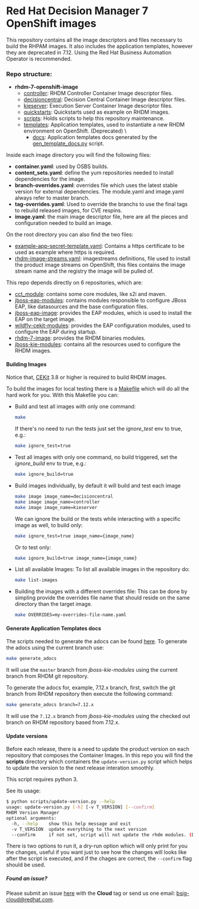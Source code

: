 # Red Hat Decision Manager 7 OpenShift images

This repository contains all the image descriptors and files necessary to build the RHPAM images.
It also includes the application templates, however they are deprecated in 7.12. Using the Red Hat Business Automation Operator is recommended.


### Repo structure:

- **rhdm-7-openshift-image**
  - [controller](controller): RHDM Controller Container Image descriptor files.
  - [decisioncentral](decisioncentral): Decision Central Container Image descriptor files.
  - [kieserver](kieserver): Execution Server Container Image descriptor files.
  - [quickstarts](quickstarts): Quickstarts used as example on RHDM images.
  - [scripts](scripts): Holds scripts to help this repository maintenance.
  - [templates](templates): Application templates, used to instantiate a new RHDM environment on OpenShift. (Deprecated)  \
    - [docs](templates/docs):  Application templates docs generated by the [gen_template_docs.py](https://github.com/jboss-container-images/jboss-kie-modules/blob/master/tools/gen-template-doc/gen_template_docs.py) script.

Inside each image directory you will find the following files:

 - **container.yaml**: used by OSBS builds.
 - **content_sets.yaml**: define the yum repositories needed to install dependencies for the image.
 - **branch-overrides.yaml**: overrides file which uses the latest stable version for external dependencies. The module.yaml and image.yaml always refer to master branch.
 - **tag-overrides.yaml**: Used to override the branchs to use the final tags to rebuild released images, for CVE respins.
 - **image.yaml**: the main image descriptor file, here are all the pieces and configuration needed to build an image.


On the root directory you can also find the two files:

 - [example-app-secret-template.yaml](example-app-secret-template.yaml): Contains a https certificate to be used as example where https is required.
 - [rhdm-image-streams.yaml](rhdm712-image-streams.yaml): imagestreams definitions, file used to install the product image streams on OpenShift, this files contains the image stream name and the registry the image will be pulled of.


This repo depends directly on 6 repositories, which are:

 - [cct_module](https://github.com/jboss-openshift/cct_module.git): contains some core modules, like s2i and maven.
 - [jboss-eap-modules](https://github.com/jboss-container-images/jboss-eap-modules.git): contains modules responsible to configure JBoss EAP, like datasources and the base configuration files.
 - [jboss-eap-image](https://github.com/jboss-container-images/jboss-eap-7-image.git): provides the EAP modules, which is used to install the EAP on the target image.
 - [wildfly-cekit-modules](https://github.com/wildfly/wildfly-cekit-modules.git): provides the EAP configuration modules, used to configure the EAP during startup.
 - [rhdm-7-image](https://github.com/jboss-container-images/rhdm-7-image.git): provides the RHDM binaries modules.
 - [jboss-kie-modules](https://github.com/jboss-container-images/jboss-kie-modules): contains all the resources used to configure the RHDM images.


#### Building Images

Notice that, [CEKit](https://cekit.io/) 3.8 or higher is required to build RHDM images.

To build the images for local testing there is a [Makefile](./Makefile) which will do all the hard work for you.
With this Makefile you can:

- Build and test all images with only one command:

     ```bash
     make
     ```

     If there's no need to run the tests just set the *ignore_test* env to true, e.g.:

     ```bash
     make ignore_test=true
     ```

- Test all images with only one command, no build triggered, set the *ignore_build* env to true, e.g.:

     ```bash
     make ignore_build=true
     ```

- Build images individually, by default it will build and test each image

     ```bash
     make image image_name=decisioncentral
     make image image_name=controller
     make image image_name=kieserver
     ```
  
     We can ignore the build or the tests while interacting with a specific image as well, to build only:

     ```bash
     make ignore_test=true image_name={image_name}

     ```

     Or to test only:

     ```bash
     make ignore_build=true image_name={image_name}
     ```

- List all available Images:
    To list all available images in the repository do:

    ```bash
    make list-images
    ```

- Building the images with a different overrides file:
    This can be done by simpling provide the overrides file name that should reside on the same directory than
    the target image.
    ```bash
    make OVERRIDES=my-overrides-file-name.yaml
    ```

#### Generate Application Templates docs

The scripts needed to generate the adocs can be found [here](https://github.com/jboss-container-images/jboss-kie-modules/tree/master/tools/gen-template-doc).
To generate the adocs using the current branch use:

```bash
make generate_adocs
```

It will use the `master` branch from *jboss-kie-modules* using the current branch from RHDM git repository.

To generate the adocs for, example, 7.12.x branch, first, switch the git branch from RHDM repository then execute the
following command:

```bash
make generate_adocs branch=7.12.x
```

It will use the `7.12.x` branch from *jboss-kie-modules* using the checked out branch on RHDM repository based from 7.12.x.


#### Update versions

Before each release, there is a need to update the product version on each repository that composes the Container
Images.
In this repo you will find the **scripts** directory which containers the `update-version.py` script which helps to
update the version to the next release interation smoothly.

This script requires python 3.


See its usage:
```bash
$ python scripts/update-version.py --help
usage: update-version.py [-h] [-v T_VERSION] [--confirm]
RHDM Version Manager
optional arguments:
  -h, --help    show this help message and exit
  -v T_VERSION  update everything to the next version
  --confirm     if not set, script will not update the rhdm modules. (Dry run)
```
There is two options to run it, a dry-run option which will only print for you the changes, useful if you want just to see
how the changes will looks like after the script is executed, and if the chages are correct, the `--confirm` flag
should be used.


##### Found an issue?

Please submit an issue [here](https://issues.jboss.org/projects/RHDM) with the **Cloud** tag or 
send us one email: bsig-cloud@redhat.com.
